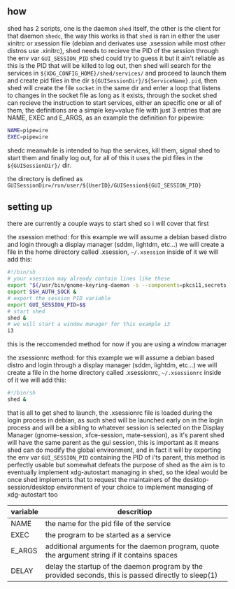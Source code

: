 ## how

shed has 2 scripts, one is the daemon `shed` itself, the other is the client for that daemon `shedc`, the way this works is that `shed` is ran in either the user xinitrc or xsession file (debian and derivates use .xsession while most other distros use .xinitrc), shed needs to recieve the PID of the session through the env var `GUI_SESSION_PID` shed could try to guess it but it ain't reliable as this is the PID that will be killed to log out, then shed will search for the services in `${XDG_CONFIG_HOME}/shed/services/` and proceed to launch them and create pid files in the dir `${GUISessionDir}/${ServiceName}.pid`, then shed will create the file `socket` in the same dir and enter a loop that listens to changes in the socket file as long as it exists, through the socket shed can recieve the instruction to start services, either an specific one or all of them, the definitions are a simple key=value file with just 3 entries that are NAME, EXEC and E_ARGS, as an example the definition for pipewire:
```sh
NAME=pipewire
EXEC=pipewire
```

shedc meanwhile is intended to hup the services, kill them, signal shed to start them and finally log out, for all of this it uses the pid files in the `${GUISessionDir}/` dir.

the directory is defined as `GUISessionDir=/run/user/${UserID}/GUISession${GUI_SESSION_PID}`


## setting up

  there are currently a couple ways to start shed so i will cover that first


  the xsession method:
  for this example we will assume a debian based distro and login through a display manager (sddm, lightdm, etc...)
  we will create a file in the home directory called .xsession, `~/.xsession`
  inside of it we will add this:

  ```sh
  #!/bin/sh
  # your xsession may already contain lines like these
  export "$(/usr/bin/gnome-keyring-daemon -s --components=pkcs11,secrets,ssh,gpg)" &
  export SSH_AUTH_SOCK &
  # export the session PID variable
  export GUI_SESSION_PID=$$
  # start shed
  shed &
  # we will start a window manager for this example i3
  i3
  ```

  this is the reccomended method for now if you are using a window manager


  the xsessionrc method:
  for this example we will assume a debian based distro and login through a display manager (sddm, lightdm, etc...)
  we will create a file in the home directory called .xsessionrc, `~/.xsessionrc`
  inside of it we will add this:

  ```sh
  #!/bin/sh
  shed &
  ```

that is all to get shed to launch, the .xsessionrc file is loaded during the login process in debian, as such shed will be launched early on in the login process and will be a sibling to whatever session is selected on the Display Manager (gnome-session, xfce-session, mate-session), as it's parent shed will have the same parent as the gui session, this is important as it means shed can do modify the global environment, and in fact it will by exporting the env var `GUI_SESSION_PID` containing the PID of i'ts parent, this method is perfectly usable but somewhat defeats the purpose of shed as the aim is to eventually implement xdg-autostart managing in shed, so the ideal would be once shed implements that to request the maintainers of the desktop-session/desktop environment of your choice to implement managing of xdg-autostart too


| variable | descritiop |
| ---      | ---   |
| NAME     | the name for the pid file of the service |
| EXEC     | the program to be started as a service |
| E_ARGS   | additional arguments for the daemon program, quote the argument string if it contains spaces |
| DELAY    | delay the startup of the daemon program by the provided seconds, this is passed directly to sleep(1) |
